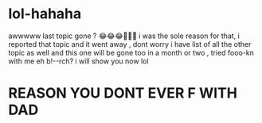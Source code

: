 # lol-hahaha
awwwww last topic gone ? 😂😂😂🤣🤣🤣 i was the sole reason for that, i reported that topic and it went away , dont worry i have list of all the other topic as well and this one will be gone too in a month or two , tried fooo-kn with me eh b!--rch? i will show you now lol
# REASON YOU DONT EVER F WITH DAD 
